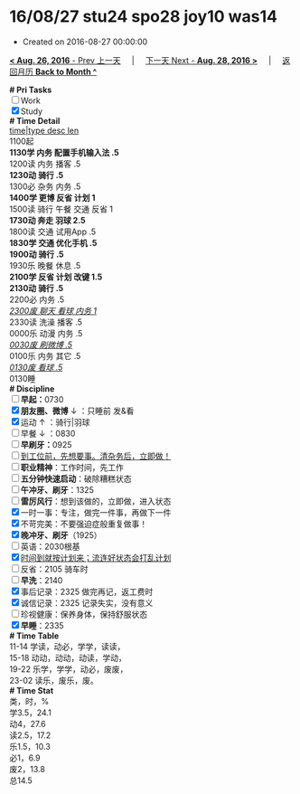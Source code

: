 # 16/08/27 stu24 spo28 joy10 was14

- Created on 2016-08-27 00:00:00

[**< Aug. 26, 2016** - Prev 上一天](_archived/lifelogs/2016/08/d26.md) &nbsp; &nbsp; | &nbsp; &nbsp; [下一天 Next - **Aug. 28, 2016 >**](_archived/lifelogs/2016/08/d28.md) &nbsp; &nbsp; |  &nbsp; &nbsp; [返回月历 **Back to Month ^**](_archived/lifelogs/2016/08/index.md)
<br/><div><b># Pri Tasks</b></div><div><input type="checkbox"/>Work</div><div><input checked="true" type="checkbox"/>Study</div><div><b># Time Detail</b></div><div><u>time|type desc len</u></div><div>1100起</div><div><b>1130学 内务 配置手机输入法 .5</b></div><div>1200读 内务 播客 .5</div><div><b>1230动 骑行 .5</b></div><div>1300必 杂务 内务 .5</div><div><b>1400学 更博 反省 计划 1</b></div><div>1500读 骑行 午餐 交通 反省 1</div><div><b>1730动 奔走 羽球 2.5</b></div><div>1800读 交通 试用App .5</div><div><b>1830学 交通 优化手机 .5</b></div><div><b>1900动 骑行 .5</b></div><div>1930乐 晚餐 休息 .5</div><div><b>2100学 反省 计划 改键 1.5</b></div><div><b>2130动 骑行 .5</b></div><div>2200必 内务 .5</div><div><u><i>2300废 聊天 看球 内务 1</i></u></div><div>2330读 洗澡 播客 .5</div><div>0000乐 动漫 内务 .5</div><div><u><i>0030废 刷微博 .5</i></u></div><div>0100乐 内务 其它 .5</div><div><u><i>0130废 看球 .5</i></u></div><div>0130睡</div><div><b># Discipline</b></div><div><b><input type="checkbox"/></b><b>早起：</b>0730</div><div><b><input checked="true" type="checkbox"/></b><b>朋友圈、微博</b> ↓ ：只睡前 发&amp;看</div><div><input checked="true" type="checkbox"/>运动 ↑ ：骑行|羽球</div><div><input type="checkbox"/>早餐 ↓ ：0830</div><div><b><input type="checkbox"/></b><b>早刷牙：</b>0925</div><div><input type="checkbox"/><u>到工位前，先想要事。清杂务后，立即做！</u></div><div><input type="checkbox"/><b>职业精神</b>：工作时间，先工作</div><div><input type="checkbox"/><b>五分钟快速启动</b>：破除糟糕状态</div><div><input type="checkbox"/><b>午冲牙、刷牙</b>：1325</div><div><input type="checkbox"/><b>雷厉风行</b>：想到该做的，立即做，进入状态</div><div><input checked="true" type="checkbox"/>一时一事：专注，做完一件事，再做下一件</div><div><input checked="true" type="checkbox"/>不苛完美：不要强迫症般重复做事！</div><div><b><input checked="true" type="checkbox"/></b><b>晚冲牙、刷牙</b>（1925）</div><div><input type="checkbox"/>英语：2030根基</div><div><u><input checked="true" type="checkbox"/></u><u>时间到就按计划来；流连好状态会打乱计划</u></div><div><input type="checkbox"/>反省：2105 骑车时</div><div><input type="checkbox"/><b>早洗</b>：2140</div><div><input checked="true" type="checkbox"/>事后记录：2325 做完再记，返工费时</div><div><input checked="true" type="checkbox"/>诚信记录：2325 记录失实，没有意义</div><div><input type="checkbox"/>珍视健康：保养身体，保持舒服状态</div><div><input checked="true" type="checkbox"/><b>早睡</b>：2335</div><div><b># Time Table</b></div><div>11-14 学读，动必，学学，读读，</div><div>15-18 动动，动动，动读，学动，</div><div>19-22 乐学，学学，动必，废废，</div><div>23-02 读乐，废乐，废。</div><div><b># Time Stat</b></div><div>类，时，%</div><div>学3.5，24.1</div><div>动4，27.6</div><div>读2.5，17.2</div><div>乐1.5，10.3</div><div>必1，6.9</div><div>废2，13.8</div><div>总14.5</div>
